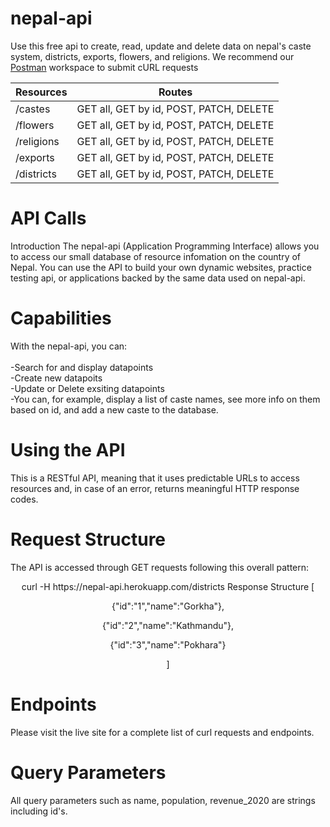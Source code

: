 # nepal-api

Use this free api to create, read, update and delete data on nepal's caste system, districts, exports, flowers, and religions.
We recommend our <a href="https://www.postman.com/kashitamang/workspace/nepal-api/overview">Postman</a> workspace to submit cURL requests 

| Resources        | Routes                                   |
| -----------------| -----------------------------------------|
| /castes          | GET all, GET by id, POST, PATCH, DELETE  |
| /flowers         | GET all, GET by id, POST, PATCH, DELETE  |
| /religions       | GET all, GET by id, POST, PATCH, DELETE  |
| /exports         | GET all, GET by id, POST, PATCH, DELETE  |
| /districts       | GET all, GET by id, POST, PATCH, DELETE  |

# API Calls
Introduction
The nepal-api (Application Programming Interface) allows you to access our small database of resource infomation on the country of Nepal. You can use the API to build your own dynamic websites, practice testing api, or applications backed by the same data used on nepal-api.

# Capabilities
With the nepal-api, you can:
<br>
<br>
-Search for and display datapoints
<br>
-Create new datapoits
<br>
-Update or Delete exsiting datapoints
<br>
-You can, for example, display a list of caste names, see more info on them based on id, and add a new caste to the database.

# Using the API
This is a RESTful API, meaning that it uses predictable URLs to access resources and, in case of an error, returns meaningful HTTP response codes.

# Request Structure
The API is accessed through GET requests following this overall pattern:

<div align="center">
curl -H https://nepal-api.herokuapp.com/districts
Response Structure
[

{"id":"1","name":"Gorkha"},

{"id":"2","name":"Kathmandu"},

{"id":"3","name":"Pokhara"}

]
</div>

# Endpoints
Please visit the live site for a complete list of curl requests and endpoints.

# Query Parameters
All query parameters such as name, population, revenue_2020 are strings including id's.

